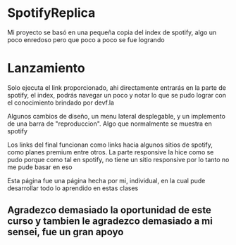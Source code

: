 # SpotifyReplica

Mi proyecto se basó en una pequeña copia del index de spotify, algo un poco enredoso pero que poco
a poco se fue logrando


# Lanzamiento

Solo ejecuta el link proporcionado, ahi directamente entrarás en la parte de spotify, el index, podrás navegar un poco y notar lo que se pudo lograr con el conocimiento brindado por devf.la

Algunos cambios de diseño, un menu lateral desplegable, y un implemento de una barra de "reproduccion".
Algo que normalmente se muestra en spotify

Los links del final funcionan como links hacia algunos sitios de spotify, como planes premium entre otros.
La parte responsive la hice como se pudo porque como tal en spotify, no tiene un sitio responsive por lo tanto no me pude basar en eso

Esta página fue una página hecha por mi, individual, en la cual pude desarrollar todo lo aprendido en estas clases

## Agradezco demasiado la oportunidad de este curso y tambien le agradezco demasiado a mi sensei, fue un gran apoyo
